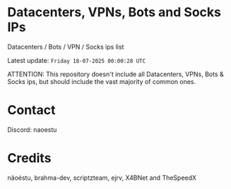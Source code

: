 # Datacenters, VPNs, Bots and Socks IPs
 
Datacenters / Bots / VPN / Socks ips list

Latest update: `Friday 18-07-2025 00:00:28 UTC` 

ATTENTION: This repository doesn't include all Datacenters, VPNs, Bots & Socks ips, 
but should include the vast majority of common ones.

# Contact
Discord: naoestu

# Credits
nãoéstu, brahma-dev, scriptzteam, ejrv, X4BNet and TheSpeedX
